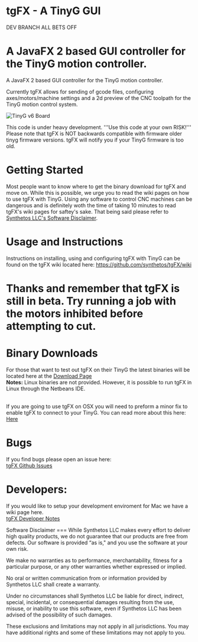 ﻿tgFX - A TinyG GUI
====

DEV BRANCH ALL BETS OFF

A JavaFX 2 based GUI controller for the TinyG motion controller.
=======
<p>
A JavaFX 2 based GUI controller for the TinyG motion controller.<p>
Currently tgFX allows for sending of gcode files, configuring axes/motors/machine settings and a 2d preview of the CNC toolpath for the TinyG motion control system.
<br>


![TinyG v6 Board](http://farm4.staticflickr.com/3715/11916877794_2a33fb091c_c.jpg)
<br>

This code is under heavy development.
'''Use this code at your own RISK!'''
Please note that tgFX is NOT backwards compatible with firmware older tinyg firmware versions.  tgFX will notify you if your TinyG firmware is too old.


Getting Started
==
Most people want to know where to get the binary download for tgFX and move on.  While this is possible, we urge you to read the wiki pages on how to use tgFX with TinyG.  Using any software to control CNC machines can be dangerous and is definitely woth the time of taking 10 minutes to read tgFX's wiki pages for saftey's sake.  That being said please refer to <a href="https://github.com/synthetos/tgFX/edit/master/README.md#software-disclaimer">Synthetos LLC's Software Disclaimer</a>.




Usage and Instructions
==
Instructions on installing, using and configuring tgFX with TinyG can be found on the tgFX wiki located here:
https://github.com/synthetos/tgFX/wiki

Thanks and remember that tgFX is still in beta. Try running a job with the motors inhibited before attempting to cut.
===

Binary Downloads
==
For those that want to test out tgFX on their TinyG the latest binaries will be located here at the <a href="https://www.dropbox.com/sh/huiupgemipv8f4q/X2l_1EH-gx">Download Page</a>
<br><b>Notes:</b>
Linux binaries are not provided.  However, it is possible to run tgFX in Linux through the Netbeans IDE.

<br>
If you are going to use tgFX on OSX you will need to preform a minor fix to enable tgFX to connect to your TinyG.  You can read more about this here:<br>
<a href="https://github.com/synthetos/tgFX/wiki/Troubleshooting#cannot-connect-to-serial-port----osx">Here</a>

Bugs 
==
If you find bugs please open an issue here:<br>
<a href="https://github.com/synthetos/tgFX/issues?direction=desc&sort=created&state=open">tgFX Github Issues</a>


Developers:
===
If you would like to setup your development enviroment for Mac we have a wiki page here.<br>
<a href="https://github.com/synthetos/tgFX/wiki/Developer-Notes">tgFX Developer Notes</a>



<a id="software-disclaimer">
Software Disclaimer
===
While Synthetos LLC makes every effort to deliver high quality products, we do not guarantee that our products are free from defects. Our software is provided “as is," and you use the software at your own risk.

We make no warranties as to performance, merchantability, fitness for a particular purpose, or any other warranties whether expressed or implied.

No oral or written communication from or information provided by Synthetos LLC shall create a warranty.

Under no circumstances shall Synthetos LLC be liable for direct, indirect, special, incidental, or consequential damages resulting from the use, misuse, or inability to use this software, even if Synthetos LLC has been advised of the possibility of such damages.

These exclusions and limitations may not apply in all jurisdictions. You may have additional rights and some of these limitations may not apply to you.
